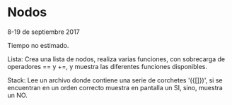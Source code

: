 # Nodos
8-19 de septiembre 2017

Tiempo no estimado.

Lista: Crea una lista de nodos, realiza varias funciones, con sobrecarga de operadores == y +=, y muestra las diferentes funciones disponibles.

Stack: Lee un archivo donde contiene una serie de corchetes '({[]})', si se encuentran en un orden correcto muestra en pantalla un SI, sino, muestra un NO.
